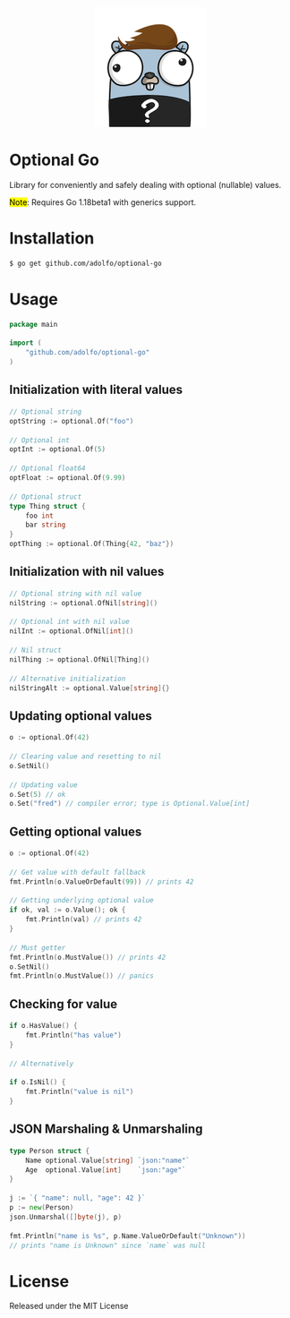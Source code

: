 <p align="center">
   <img src="/resources/optional_gopher.png" alt="Optional Gopher"/>
</p>

# Optional Go

Library for conveniently and safely dealing with optional (nullable) values.

<mark>Note</mark>: Requires Go 1.18beta1 with generics support.

# Installation
```bash
$ go get github.com/adolfo/optional-go
```

# Usage

```go
package main

import (
    "github.com/adolfo/optional-go"
)
```

## Initialization with literal values

```go
// Optional string
optString := optional.Of("foo")

// Optional int
optInt := optional.Of(5)

// Optional float64
optFloat := optional.Of(9.99)

// Optional struct
type Thing struct {
    foo int
    bar string
}
optThing := optional.Of(Thing{42, "baz"})
```

## Initialization with nil values

```go
// Optional string with nil value
nilString := optional.OfNil[string]()

// Optional int with nil value
nilInt := optional.OfNil[int]()

// Nil struct
nilThing := optional.OfNil[Thing]()

// Alternative initialization
nilStringAlt := optional.Value[string]{}
```

## Updating optional values

```go
o := optional.Of(42)

// Clearing value and resetting to nil
o.SetNil()

// Updating value
o.Set(5) // ok
o.Set("fred") // compiler error; type is Optional.Value[int]
```

## Getting optional values

```go
o := optional.Of(42)

// Get value with default fallback
fmt.Println(o.ValueOrDefault(99)) // prints 42

// Getting underlying optional value
if ok, val := o.Value(); ok {
    fmt.Println(val) // prints 42
}

// Must getter
fmt.Println(o.MustValue()) // prints 42
o.SetNil()
fmt.Println(o.MustValue()) // panics
```

## Checking for value

```go
if o.HasValue() {
    fmt.Println("has value")
}

// Alternatively

if o.IsNil() {
    fmt.Println("value is nil")
}
```

## JSON Marshaling & Unmarshaling

```go
type Person struct {
    Name optional.Value[string] `json:"name"`
    Age  optional.Value[int]    `json:"age"`
}

j := `{ "name": null, "age": 42 }`
p := new(Person)
json.Unmarshal([]byte(j), p)

fmt.Println("name is %s", p.Name.ValueOrDefault("Unknown"))
// prints "name is Unknown" since `name` was null
```

# License

Released under the MIT License
